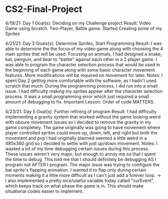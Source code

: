 # CS2-Final-Project


4/19/21: Day 1
Goal(s): Deciding on my Challenge project
Result: Video Game using Scratch. Two-Player, Battle game. Started Creating some of my Sprites

4/21/21: Day 3
Goals(s): Determine Sprites, Start Programming
Result: I was able to determine the the focus of my video game along with choosing the 4 main sprites that will be used. Focusing on animals, I had designed a snake, bat, penguin, and bear to "battle" against each other in a 2 player game. I was able to program the character selection process that would be used in the beginning of each game along with some basic character movement features. More modifications will be required on movement for later. 
Notes: I spent Day 2 getting more comfortable with the software, as I hadn't used scratch that much. During the programming process, I did run into a small issue. I had difficulty making my sprites appear after the character selection process. It was a small programming error which just required a small amount of debugging to fix. 
Important Lesson: Order of code MATTERS.

4/23/21: Day 5
Goal(s): Further refining of program
Result: I had difficulty implementing a gravity system that worked without the game looking weird with obsure movement issues so I decided to remove the gravity in my game completely. The game originally was going to have movement where player controlled sprites could move up, down, left, and right but both the movement and pvp I had originally planned seemed a little weird in a 480x360 grid so I decided to settle with just up/down movement.
Notes: I wasted a lot of my time debugging certain issues during this process. These issues weren't very major, but enough to annoy me so that I spent the time to debug. This told me that I should definitely be debugging AS I program not AFTER I program. The major issue was trying to configure the bat sprite's flapping animation. I wanted it to flap only during certain moments making it a little more difficult as I can't just add a forever loop. 
-> I also implemented a pretty nice/useful variable today called "curEvent", which keeps track on what phase the game is in. This should make situational codes easier to implement.
